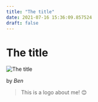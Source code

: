 ```yaml
---
title: "The title"
date: 2021-07-16 15:36:09.857524
draft: false
---
```


# The title

![The title](../images/73d6ddfc-e675-11eb-a640-60f262b60b65.png)

by *Ben*



> This is a logo about me! 😊